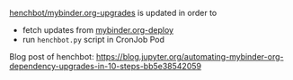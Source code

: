 [henchbot/mybinder.org-upgrades](https://github.com/henchbot/mybinder.org-upgrades) is updated 
in order to
- fetch updates from [mybinder.org-deploy](https://github.com/jupyterhub/mybinder.org-deploy)
- run `henchbot.py` script in CronJob Pod

Blog post of henchbot: 
https://blog.jupyter.org/automating-mybinder-org-dependency-upgrades-in-10-steps-bb5e38542059
